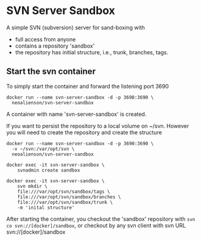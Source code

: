 SVN Server Sandbox
=====

A simple SVN (subversion) server for sand-boxing with
* full access from anyone
* contains a repository 'sandbox'
* the repository has initial structure, i.e., trunk, branches, tags.

Start the svn container
-----
To simply start the container and forward the listening port 3690

```
docker run --name svn-server-sandbox -d -p 3690:3690 \
  neoalienson/svn-server-sandbox
```

A container with name 'svn-server-sandbox' is created.

If you want to persist the repository to a local volume on ~/svn. However
you will need to create the repository and create the structure

```
docker run --name svn-server-sandbox -d -p 3690:3690 \
  -v ~/svn:/var/opt/svn \
  neoalienson/svn-server-sandbox

docker exec -it svn-server-sandbox \
    svnadmin create sandbox

docker exec -it svn-server-sandbox \
    svn mkdir \
    file:///var/opt/svn/sandbox/tags \
    file:///var/opt/svn/sandbox/branches \
    file:///var/opt/svn/sandbox/trunk \
    -m 'inital structure'

```

After starting the container, you checkout the 'sandbox' repository with
`svn co svn://[docker]/sandbox`, or checkout by any svn client with svn URL
svn://[docker]/sandbox
